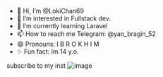 - 👋 Hi, I’m @LokiChan69
- 👀 I’m interested in Fullstack dev.
- 🌱 I’m currently learning Laravel
- 📫 How to reach me Telegram: @yan_bragin_52
- 😄 Pronouns: I B R O K H I M
- ✨ Fun fact: Im 14 y.o.

subscribe to my inst
![image](https://github.com/user-attachments/assets/e543920a-b2aa-463e-b3dd-891a7bfce1db)


<!---
LokiChan69/LokiChan69 is a ✨ special ✨ repository because its `README.md` (this file) appears on your GitHub profile.
You can click the Preview link to take a look at your changes.
--->
